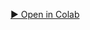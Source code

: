 [▶️ Open in Colab](https://colab.research.google.com/github/rugbyprof/3603-Programming-for-Data-Science/blob/main/notebooks/01_Intro_Arithmetic1.py)
